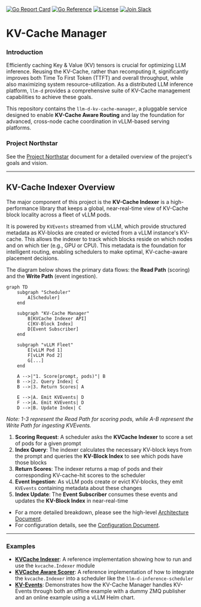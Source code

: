 [![Go Report Card](https://goreportcard.com/badge/github.com/llm-d/llm-d-kv-cache-manager)](https://goreportcard.com/report/github.com/llm-d/llm-d-kv-cache-manager)
[![Go Reference](https://pkg.go.dev/badge/github.com/llm-d/llm-d-kv-cache-manager.svg)](https://pkg.go.dev/github.com/llm-d/llm-d-kv-cache-manager)
[![License](https://img.shields.io/github/license/llm-d/llm-d-kv-cache-manager)](LICENSE)
[![Join Slack](https://img.shields.io/badge/Join_Slack-blue?logo=slack)](https://llm-d.slack.com/archives/C08TB7ZDV7S)

# KV-Cache Manager

### Introduction

Efficiently caching Key & Value (KV) tensors is crucial for optimizing LLM inference. 
Reusing the KV-Cache, rather than recomputing it, significantly improves both Time To First Token (TTFT) and overall throughput, while also maximizing system resource-utilization.
As a distributed LLM inference platform, `llm-d` provides a comprehensive suite of KV-Cache management capabilities to achieve these goals.

This repository contains the `llm-d-kv-cache-manager`, a pluggable service designed to enable **KV-Cache Aware Routing** and lay the foundation for advanced, cross-node cache coordination in vLLM-based serving platforms.

### Project Northstar

See the [Project Northstar](https://docs.google.com/document/d/1EM1QtDUaw7pVRkbHQFTSCQhmWqAcRPJugJgqPbvzGTA/edit?tab=t.ikcvw3heciha) document for a detailed overview of the project's goals and vision.

-----

## KV-Cache Indexer Overview

The major component of this project is the **KV-Cache Indexer** is a high-performance library that keeps a global, near-real-time view of KV-Cache block locality across a fleet of vLLM pods.

It is powered by `KVEvents` streamed from vLLM, which provide structured metadata as KV-blocks are created or evicted from a vLLM instance's KV-cache. 
This allows the indexer to track which blocks reside on which nodes and on which tier (e.g., GPU or CPU). 
This metadata is the foundation for intelligent routing, enabling schedulers to make optimal, KV-cache-aware placement decisions.

The diagram below shows the primary data flows: the **Read Path** (scoring) and the **Write Path** (event ingestion).

```mermaid
graph TD
    subgraph "Scheduler"
        A[Scheduler]
    end

    subgraph "KV-Cache Manager"
        B[KVCache Indexer API]
        C[KV-Block Index]
        D[Event Subscriber]
    end

    subgraph "vLLM Fleet"
        E[vLLM Pod 1]
        F[vLLM Pod 2]
        G[...]
    end

    A -->|"1. Score(prompt, pods)"| B
    B -->|2. Query Index| C
    B -->|3. Return Scores| A
    
    E -->|A. Emit KVEvents| D
    F -->|A. Emit KVEvents| D
    D -->|B. Update Index| C
```
_Note: 1-3 represent the Read Path for scoring pods, while A-B represent the Write Path for ingesting KVEvents._

1.  **Scoring Request**: A scheduler asks the **KVCache Indexer** to score a set of pods for a given prompt
2.  **Index Query**: The indexer calculates the necessary KV-block keys from the prompt and queries the **KV-Block Index** to see which pods have those blocks
3.  **Return Scores**: The indexer returns a map of pods and their corresponding KV-cache-hit scores to the scheduler
4.  **Event Ingestion**: As vLLM pods create or evict KV-blocks, they emit `KVEvents` containing metadata about these changes
5.  **Index Update**: The **Event Subscriber** consumes these events and updates the **KV-Block Index** in near-real-time

* For a more detailed breakdown, please see the high-level [Architecture Document](docs/architecture.md).
* For configuration details, see the [Configuration Document](docs/configuration.md).

-----

### Examples

* [**KVCache Indexer**](examples/kv_cache_index/README.md):
  A reference implementation showing how to run and use the `kvcache.Indexer` module
* [**KVCache Aware Scorer**](examples/kv_cache_aware_scorer/README.md):
  A reference implementation of how to integrate the `kvcache.Indexer` into a scheduler like the `llm-d-inference-scheduler`
* [**KV-Events**](examples/kv_events/README.md):
 Demonstrates how the KV-Cache Manager handles KV-Events through both an offline example with a dummy ZMQ publisher and an online example using a vLLM Helm chart.